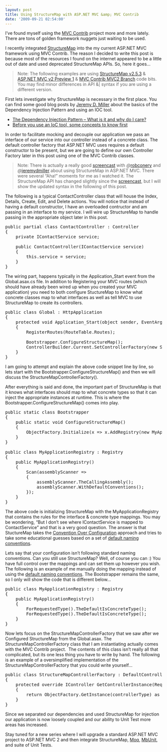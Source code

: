 ```yaml
---
layout: post
title: Using StructureMap with ASP.NET MVC &amp; MVC Contrib
date: '2009-09-21 02:54:00'
---
```


<p>I’ve found myself using the <a href="http://www.codeplex.com/MVCContrib" target="_blank">MVC Contrib</a> project more and more lately. There are tons of golden framework nuggets just waiting to be used.</p>  <p>I recently integrated <a href="http://structuremap.sourceforge.net/Default.htm" target="_blank">StructureMap</a> into the my current ASP.NET MVC framework using MVC Contrib. The reason I decided to write this post is because most of the resources I found on the internet appeared to be a little out of date and used deprecated StructureMap APIs. So, here it goes…</p>  <blockquote>   <p>Note: The following examples are using <a href="http://sourceforge.net/projects/structuremap/files/" target="_blank">StructureMap v2.5.3</a> & <a href="http://www.microsoft.com/downloads/details.aspx?FamilyID=d34f9eaa-fcbe-4e20-b2fd-a9a03de7d6dd&displaylang=en" target="_blank">ASP.NET MVC v2 Preview 1</a> & <a href="http://github.com/mvccontrib/MvcContrib/tree/mvc2" target="_blank">MVC Contrib MVC2 Branch</a> code bits. You may find minor differences in API &| syntax if you are using a different version.</p> </blockquote>  <p>First lets investigate why StructureMap is necessary in the first place. You can find some good blog posts by <a href="http://twitter.com/JeremyDMiller" target="_blank">Jeremy D. Miller</a> about the basics of the Dependency Injection Pattern and using an IOC tool.</p>  <ul><li><a href="http://codebetter.com/blogs/jeremy.miller/archive/2005/10/06/132825.aspx" target="_blank">The Dependency Injection Pattern – What is it and why do I care?</a> </li>    <li><a href="http://codebetter.com/blogs/jeremy.miller/archive/2008/06/29/some-concepts-to-know-first.aspx" target="_blank">Before you use an IoC tool, some concepts to know first</a> </li> </ul><p>In order to facilitate mocking and decouple our application we pass an interface of our service into our controller instead of a concrete class. The default controller factory that ASP.NET MVC uses requires a default constructor to be present, but we are going to define our own Controller Factory later in this post using one of the MVC Contrib classes. </p>  <blockquote>   <p>Note: There is actually a really good <a href="http://blog.wekeroad.com/mvc-storefront/mvcstore-part-13/" target="_blank">screencast</a> with <em>@</em><a href="http://hootsuite.com/dashboard#">robconery</a> and <em>@</em><a href="http://hootsuite.com/dashboard#">jeremydmiller</a> about using StructureMap in ASP.NET MVC. There were several “Aha!” moments for me as I watched it. The StructureMap API has changed slightly since the <a href="http://blog.wekeroad.com/mvc-storefront/mvcstore-part-13/" target="_blank">screencast</a>, but I will show the updated syntax in the following of this post.</p> </blockquote>  <p>The following is a typical ContactController class that will house the Index, Details, Create, Edit, and Delete actions. You will notice that instead of having a default constructor, I have an overloaded contructor and am passing in an interface to my service. I will wire up StructureMap to handle passing in the appropriate object later in this post.</p>  <pre>public partial class ContactController : Controller<br>{<br>    private IContactService service;<br><br>    public ContactController(IContactService service)<br>    {<br>        this.service = service;<br>    }<br>}    </pre> <p>The wiring part, happens typically in the Application_Start event from the Global.asax.cs file. In addition to Registering your MVC routes (which should have already been wired up when you created your MVC application) you need to both configure StuctureMap to know what concrete classes map to what interfaces as well as tell MVC to use StructureMap to create its controllers.</p> <pre>public class Global : HttpApplication<br>{<br>    protected void Application_Start(object sender, EventArgs e)<br>    {<br>        RegisterRoutes(RouteTable.Routes);<br><br>        Bootstrapper.ConfigureStructureMap();<br>        ControllerBuilder.Current.SetControllerFactory(new StructureMapControllerFactory());<br>    }<br>}</pre> <p>I am going to attempt and explain the above code snippet line by line, so lets start with the Bootstrapper.ConfigureStructureMap() and then we will discuss the StructureMapControllerFactory().</p> <p>After everything is said and done, the important part of StructureMap is that it knows what interfaces should map to what concrete types so that it can inject the appropriate instances at runtime. This is where the Bootstrapper.ConfigureStructureMap() comes into play.</p> <pre>public static class Bootstrapper <br>{<br>    public static void ConfigureStructureMap()<br>    {<br>        ObjectFactory.Initialize(x => x.AddRegistry(new MyApplicationRegistry()));            <br>    }<br>}<br><br>public class MyApplicationRegistry : Registry<br>{<br>    public MyApplicationRegistry()<br>    {<br>        Scan(assemblyScanner =><br>        {<br>            assemblyScanner.TheCallingAssembly();<br>            assemblyScanner.WithDefaultConventions();<br>        });<br>    }<br>}</pre> <p>The above code is initializing StructureMap with the MyApplicationRegistry that contains the rules for the interface & concrete type mappings. You may be wondering, “But I don’t see where IContactService is mapped to ContactService” and that is a very good question. The answer is that StuctureMap takes the <a href="http://en.wikipedia.org/wiki/Convention_over_Configuration" target="_blank">Convention Over Configuration</a> approach and tries to take some educational guesses based on a set of <a href="http://structuremap.sourceforge.net/ScanningAssemblies.htm#section8" target="_blank">default naming conventions</a>.</p> <p>Lets say that your configuration isn’t following standard naming conventions. Can you still use StructureMap? Well, of course you can :) You have full control over the mappings and can set them up however you wish. The following is an example of me manually doing the mapping instead of using the <a href="http://structuremap.sourceforge.net/ScanningAssemblies.htm#section8" target="_blank">default naming conventions</a>. The Bootstrapper remains the same, so I only will show the code that is different below…</p> <pre>public class MyApplicationRegistry : Registry<br>{<br>    public MyApplicationRegistry()<br>    {<br>        ForRequestedType<IContactService>().TheDefaultIsConcreteType<ContactService>();<br>        ForRequestedType<IValidationRunner>().TheDefaultIsConcreteType<ValidationRunner>();<br>    }<br>}</pre> <p>Now lets focus on the StructureMapControllerFactory that we saw after we Configured StructureMap from the Global.asax. The StructureMapControllerFactory class that I am instantiating actually comes with the MVC Contrib project.  The contents of this class isn’t really all that complicated, but its one less thing you have to write by hand. The following is an example of a oversimplified implementation of the StructureMapControllerFactory that you could write yourself…</p> <pre>public class StructureMapControllerFactory : DefaultControllerFactory<br>{<br>    protected override IController GetControllerInstance(RequestContext requestContext, Type controllerType)<br>    {<br>        return ObjectFactory.GetInstance(controllerType) as IController;<br>    }<br>}</pre> <p>Since we separated our dependencies and used StructureMap for injection our application is now loosely coupled and our ability to Unit Test more areas has increased. </p> <p>Stay tuned for a new series where I will upgrade a standard ASP.NET MVC project to ASP.NET MVC 2 and then integrate StructureMap, <a href="http://code.google.com/p/moq/" target="_blank">Moq</a>, <a href="http://www.mbunit.com/" target="_blank">MbUnit</a>, and suite of Unit Tests.</p>